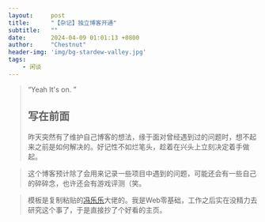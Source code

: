 ```yaml
---
layout:     post
title:      "【杂记】独立博客开通"
subtitle:   ""
date:       2024-04-09 01:01:13 +0800
author:     "Chestnut"
header-img: 'img/bg-stardew-valley.jpg'
tags:
    - 闲谈
---
```


> “Yeah It's on. ”
>
> ## 写在前面
>
> 昨天突然有了维护自己博客的想法，缘于面对曾经遇到过的问题时，想不起来之前是如何解决的。好记性不如烂笔头，趁着在兴头上立刻决定着手做起。

> 这个博客预计除了会用来记录一些项目中遇到的问题，可能还会有一些自己的碎碎念，也许还会有游戏评测（笑。

> 模板是复制粘贴的[冯乐乐](https://candycat1992.github.io/)大佬的。我是Web零基础，工作之后实在没精力去研究这个事了，于是直接抄了个好看的主页。